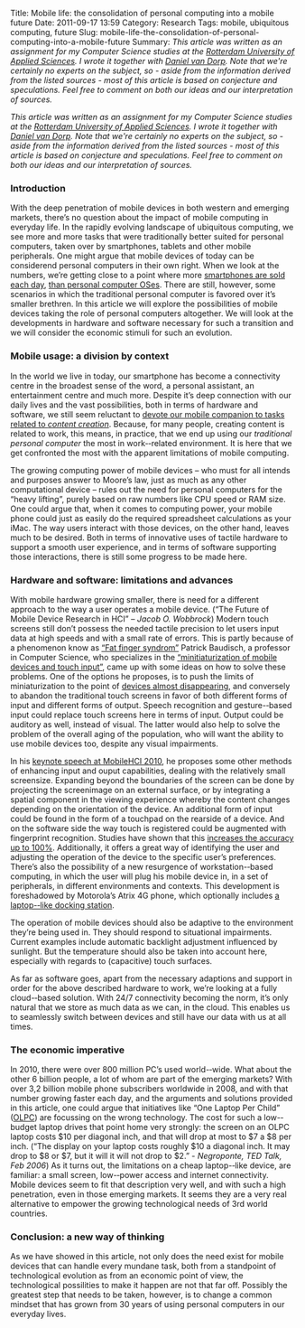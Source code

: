Title: Mobile life: the consolidation of personal computing into a mobile future
Date: 2011-09-17 13:59
Category: Research
Tags: mobile, ubiquitous computing, future
Slug: mobile-life-the-consolidation-of-personal-computing-into-a-mobile-future
Summary: _This article was written as an assignment for my Computer Science studies at the [Rotterdam University of Applied Sciences](http://hogeschoolrotterdam.nl/international-students/rotterdam-university "Rotterdam University of Applied Sciences"). I wrote it together with [Daniel van Dorp](http://www.vandorp.biz/ "Daniel"). Note that we're certainly no experts on the subject, so - aside from the information derived from the listed sources - most of this article is based on conjecture and speculations. Feel free to comment on both our ideas and our interpretation of sources._

_This article was written as an assignment for my Computer Science studies at the [Rotterdam University of Applied Sciences](http://hogeschoolrotterdam.nl/international-students/rotterdam-university "Rotterdam University of Applied Sciences"). I wrote it together with [Daniel van Dorp](http://www.vandorp.biz/ "Daniel"). Note that we're certainly no experts on the subject, so - aside from the information derived from the listed sources - most of this article is based on conjecture and speculations. Feel free to comment on both our ideas and our interpretation of sources._

### Introduction
With the deep penetration of mobile devices in both western and emerging markets, there’s no question about the impact of mobile computing in everyday life. In the rapidly evolving landscape of ubiquitous computing, we see more and more tasks that were traditionally better suited for personal computers, taken over by smartphones, tablets and other mobile peripherals. One might argue that mobile devices of today can be considerend personal computers in their own right. When we look at the numbers, we’re getting close to a point where more [smartphones are sold each day](http://tech.fortune.cnn.com/2010/08/11/the-­‐great-­‐game-­‐mobile-­‐devices-­‐overtaking-­‐pcs/ "The numbers don't lie: Mobile devices overtaking PCs"), [than personal computer OSes](http://betanews.com/2011/02/09/the-­‐pc-­‐era-­‐is-­‐over/ "The PC era is over"). There are still, however, some scenarios in which the traditional personal computer is favored over it’s smaller brethren.
In this article we will explore the possibilities of mobile devices taking the role of personal computers altogether. We will look at the developments in hardware and software necessary for such a transition and we will consider the economic stimuli for such an evolution.

### Mobile usage: a division by context
In the world we live in today, our smartphone has become a connectivity centre in the broadest sense of the word, a personal assistant, an entertainment centre and much more. Despite it’s deep connection with our daily lives and the vast possibilities, both in terms of hardware and software, we still seem reluctant to [devote our mobile companion to tasks related to _content creation_](http://www.pcworld.com/article/219389/will_the_smartphone_replace_the_pc.html "Will the Smartphone Replace the PC?"). Because, for many people, creating content is related to work, this means, in practice, that we end up using our _traditional personal computer_ the most in work-­‐related environment. It is here that we get confronted the most with the apparent limitations of mobile computing.

The growing computing power of mobile devices – who must for all intends and purposes answer to Moore’s law, just as much as any other computational device – rules out the need for personal computers for the “heavy lifting”, purely based on raw numbers like CPU speed or RAM size. One could argue that, when it comes to computing power, your mobile phone could just as easily do the required spreadsheet calculations as your iMac.
The way users interact with those devices, on the other hand, leaves much to be desired. Both in terms of innovative uses of tactile hardware to support a smooth user experience, and in terms of software supporting those interactions, there is still some progress to be made here.

### Hardware and software: limitations and advances
With mobile hardware growing smaller, there is need for a different approach to the way a user operates a mobile device. (“The Future of Mobile Device Research in HCI” – _Jacob O. Wobbrock_) Modern touch screens still don’t possess the needed tactile precision to let users input data at high speeds and with a small rate of errors. This is partly because of a phenomenon know as [“Fat finger syndrom”](http://www.patrickbaudisch.com/publications/index.html "My new PC is a Mobile Phone") Patrick Baudisch, a professor in Computer Science, who specializes in the [“minitiaturization of mobile devices and touch input”](http://www.patrickbaudisch.com/biography/index.html "Patrick Baudisch"), came up with some ideas on how to solve these problems. One of the options he proposes, is to push the limits of miniaturization to the point of [devices almost disappearing](http://www.patrickbaudisch.com/publications/index.html "Disappearing Mobile Devices"), and conversely to abandon the traditional touch screens in favor of both different forms of input and different forms of output. Speech recognition and gesture-­‐based input could replace touch screens here in terms of input. Output could be auditory as well, instead of visual. The latter would also help to solve the problem of the overall aging of the population, who will want the ability to use mobile devices too, despite any visual impairments.

In his [keynote speech at MobileHCI 2010](http://www.patrickbaudisch.com/publications/index.html "My new PC is a Mobile Phone"), he proposes some other methods of enhancing input and ouput capabilities, dealing with the relatively small screensize. Expanding beyond the boundaries of the screen can be done by projecting the screenimage on an external surface, or by integrating a spatial component in the viewing experience whereby the content changes depending on the orientation of the device.
An additional form of input could be found in the form of a touchpad on the rearside of a device. And on the software side the way touch is registered could be augmented with fingerprint recognition. Studies have shown that this [increases the accuracy up to 100%](http://www.patrickbaudisch.com/publications/index.html "My new PC is a Mobile Phone"). Additionally, it offers a great way of identifying the user and adjusting the operation of the device to the specific user’s preferences.
There’s also the possibility of a new resurgence of workstation-­‐based computing, in which the user will plug his mobile device in, in a set of peripherals, in different environments and contexts. This development is foreshadowed by Motorola’s Atrix 4G phone, which optionally includes [a laptop-­‐like docking station](http://www.pcworld.com/article/219389/will_the_smartphone_replace_the_pc.html "Will the Smartphone Replace the PC?").

The operation of mobile devices should also be adaptive to the environment they’re being used in. They should respond to situational impairments. Current examples include automatic backlight adjustment influenced by sunlight. But the temperature should also be taken into account here, especially with regards to (capacitive) touch surfaces.

As far as software goes, apart from the necessary adaptions and support in order for the above described hardware to work, we’re looking at a fully cloud-­‐based solution. With 24/7 connectivity becoming the norm, it’s only natural that we store as much data as we can, in the cloud. This enables us to seamlessly switch between devices and still have our data with us at all times.

### The economic imperative
In 2010, there were over 800 million PC’s used world-­‐wide. What about the other 6 billion people, a lot of whom are part of the emerging markets? With over 3,2 billion mobile phone subscribers worldwide in 2008, and with that number growing faster each day, and the arguments and solutions provided in this article, one could argue that initiatives like “One Laptop Per Child” ([OLPC](http://one.laptop.org/ "OLPC")) are focussing on the wrong technology. The cost for such a low-­‐ budget laptop drives that point home very strongly: the screen on an OLPC laptop costs $10 per diagonal inch, and that will drop at most to $7 a $8 per inch. (“The display on your laptop costs roughly $10 a diagonal inch. It may drop to $8 or $7, but it will it will not drop to $2.” - _Negroponte, TED Talk, Feb 2006_) As it turns out, the limitations on a cheap laptop-­‐like device, are familiar: a small screen, low-­‐power access and internet connectivity. Mobile devices seem to fit that description very well, and with such a high penetration, even in those emerging markets. It seems they are a very real alternative to empower the growing technological needs of 3rd world countries.

### Conclusion: a new way of thinking
As we have showed in this article, not only does the need exist for mobile devices that can handle every mundane task, both from a standpoint of technological evolution as from an economic point of view, the technological possilities to make it happen are not that far off. Possibly the greatest step that needs to be taken, however, is to change a common mindset that has grown from 30 years of using personal computers in our everyday lives.